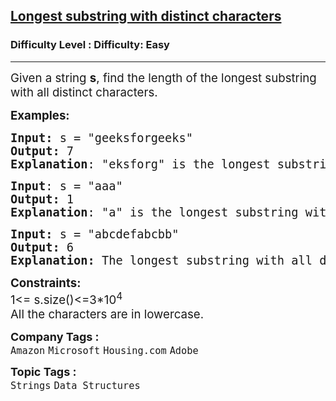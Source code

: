 <h2><a href="https://www.geeksforgeeks.org/problems/longest-distinct-characters-in-string5848/1">Longest substring with distinct characters</a></h2><h3>Difficulty Level : Difficulty: Easy</h3><hr><div class="problems_problem_content__Xm_eO" style="user-select: auto;"><p style="user-select: auto;"><span style="font-size: 14pt; user-select: auto;">Given a string <strong style="user-select: auto;">s</strong>, find the length of the longest substring with all distinct characters.&nbsp;</span></p>
<p style="user-select: auto;"><span style="font-size: 14pt; user-select: auto;"><strong style="user-select: auto;">Examples:</strong></span></p>
<pre style="user-select: auto;"><span style="font-size: 14pt; user-select: auto;"><strong style="user-select: auto;">Input: </strong>s = "geeksforgeeks"
<strong style="user-select: auto;">Output:</strong> 7
<strong style="user-select: auto;">Explanation</strong>: "eksforg" is the longest substring with all distinct characters.
</span></pre>
<pre style="user-select: auto;"><span style="font-size: 14pt; user-select: auto;"><strong style="user-select: auto;">Input</strong>: s = "aaa"
<strong style="user-select: auto;">Output:</strong> 1
<strong style="user-select: auto;">Explanation</strong>: "a" is the longest substring with all distinct characters.<br style="user-select: auto;"></span></pre>
<pre style="user-select: auto;"><span style="font-size: 14pt; user-select: auto;"><strong style="user-select: auto;">Input: </strong>s = "abcdefabcbb"<strong style="user-select: auto;">
Output: </strong>6<strong style="user-select: auto;">
Explanation: </strong>The longest substring with all distinct characters is "abcdef", which has a length of 6.</span></pre>
<p style="user-select: auto;"><span style="font-size: 14pt; user-select: auto;"><strong style="user-select: auto;">Constraints:</strong><br style="user-select: auto;">1&lt;= s.size()&lt;=3*10<sup style="user-select: auto;">4<br style="user-select: auto;"></sup>All the characters are in lowercase.</span></p></div><p><span style=font-size:18px><strong>Company Tags : </strong><br><code>Amazon</code>&nbsp;<code>Microsoft</code>&nbsp;<code>Housing.com</code>&nbsp;<code>Adobe</code>&nbsp;<br><p><span style=font-size:18px><strong>Topic Tags : </strong><br><code>Strings</code>&nbsp;<code>Data Structures</code>&nbsp;
